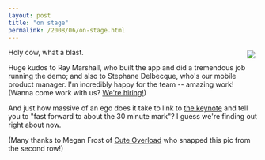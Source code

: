 ```yaml
---
layout: post
title: "on stage"
permalink: /2008/06/on-stage.html
---
```


<p><a href="http://www.flickr.com/photos/msippey/2566254924/" title="on stage at wwdc"><img  src="http://farm4.static.flickr.com/3139/2566254924_3d33449f4a_m.jpg" align="right" hspace="5" vspace="5" border="0"></a>

Holy cow, what a blast.</p> 

<p>Huge kudos to Ray Marshall, who built the app and did a tremendous job running the demo; and also to Stephane Delbecque, who's our mobile product manager. I'm incredibly happy for the team -- amazing work! (Wanna come work with us? <a href="http://www.sixapart.com/jobs/">We're hiring!</a>)</p>

<p>And just how massive of an ego does it take to link to <a href="http://events.apple.com.edgesuite.net/0806wdt546x/event/index.html">the keynote</a> and tell you to "fast forward to about the 30 minute mark"? I guess we're finding out right about now.</p>

<p>(Many thanks to Megan Frost of <a href="http://cuteoverload.com/">Cute Overload</a> who snapped this pic from the second row!)</p>



